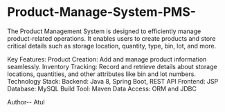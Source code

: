 # Product-Manage-System-PMS-
The Product Management System is designed to efficiently manage product-related operations. It enables users to create products and store critical details such as storage location, quantity, type, bin, lot, and more.

Key Features:
Product Creation: Add and manage product information seamlessly.
Inventory Tracking: Record and retrieve details about storage locations, quantities, and other attributes like bin and lot numbers.
Technology Stack:
Backend: Java 8, Spring Boot, REST API
Frontend: JSP
Database: MySQL
Build Tool: Maven
Data Access: ORM and JDBC


Author-- Atul
